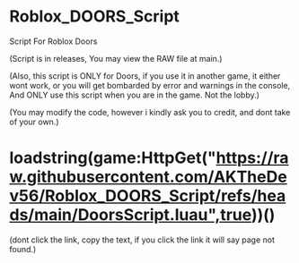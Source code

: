 # Roblox_DOORS_Script
Script For Roblox Doors

(Script is in releases, You may view the RAW file at main.)

(Also, this script is ONLY for Doors, if you use it in another game, it either wont work, or you will get bombarded by error and warnings in the console, And ONLY use this script when you are in the game. Not the lobby.)

(You may modify the code, however i kindly ask you to credit, and dont take of your own.)
# loadstring(game:HttpGet("https://raw.githubusercontent.com/AKTheDev56/Roblox_DOORS_Script/refs/heads/main/DoorsScript.luau",true))()

(dont click the link, copy the text, if you click the link it will say page not found.)
